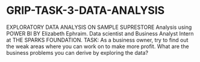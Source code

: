 # GRIP-TASK-3-DATA-ANALYSIS
EXPLORATORY DATA ANALYSIS ON SAMPLE SUPRESTORE
Analysis using POWER BI BY Elizabeth Ephraim.
Data scientist and Business Analyst Intern at 
THE SPARKS FOUNDATION.
TASK: As a business owner, try to find out the weak areas where you can work on to make more profit.
What are the business problems you can derive by exploring the data?
